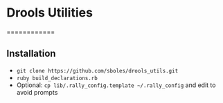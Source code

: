 # Drools Utilities
============

## Installation

* `git clone https://github.com/sboles/drools_utils.git`
* `ruby build_declarations.rb`
* Optional: `cp lib/.rally_config.template ~/.rally_config` and edit to avoid prompts
